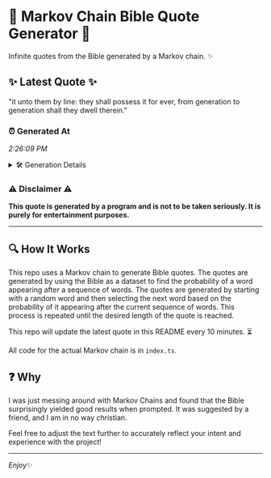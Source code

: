 # 📖 Markov Chain Bible Quote Generator 📖

Infinite quotes from the Bible generated by a Markov chain. ✨

## ✨ Latest Quote ✨
"it unto them by line: they shall possess it for ever, from generation to generation shall they dwell therein."

### ⏰ Generated At
*2:26:09 PM*

<details>
    <summary>🛠️ Generation Details</summary>
    <p>
        <strong>🌱 Seed:</strong> it<br>
        <strong>🔄 Iterations:</strong> 18<br>
        <strong>📜 Context History:</strong><br>[ it ]: unto<br>[ it, unto ]: them<br>[ it, unto, them ]: by<br>[ it, unto, them, by ]: line:<br>[ it, unto, them, by, line: ]: they<br>[ it, unto, them, by, line:, they ]: shall<br>[ unto, them, by, line:, they, shall ]: possess<br>[ them, by, line:, they, shall, possess ]: it<br>[ by, line:, they, shall, possess, it ]: for<br>[ line:, they, shall, possess, it, for ]: ever,<br>[ they, shall, possess, it, for, ever, ]: from<br>[ shall, possess, it, for, ever,, from ]: generation<br>[ possess, it, for, ever,, from, generation ]: to<br>[ it, for, ever,, from, generation, to ]: generation<br>[ for, ever,, from, generation, to, generation ]: shall<br>[ ever,, from, generation, to, generation, shall ]: they<br>[ from, generation, to, generation, shall, they ]: dwell<br>[ generation, to, generation, shall, they, dwell ]: therein.<br>
    </p>
</details>

### ⚠️ Disclaimer ⚠️
**This quote is generated by a program and is not to be taken seriously. It is purely for entertainment purposes.**

---

## 🔍 How It Works

This repo uses a Markov chain to generate Bible quotes. The quotes are generated by using the Bible as a dataset to find the probability of a word appearing after a sequence of words. The quotes are generated by starting with a random word and then selecting the next word based on the probability of it appearing after the current sequence of words. This process is repeated until the desired length of the quote is reached.

This repo will update the latest quote in this README every 10 minutes. ⏳

All code for the actual Markov chain is in `index.ts`.

## ❓ Why

I was just messing around with Markov Chains and found that the Bible surprisingly yielded good results when prompted. 
It was suggested by a friend, and I am in no way christian.

Feel free to adjust the text further to accurately reflect your intent and experience with the project!

---

*Enjoy*✨
